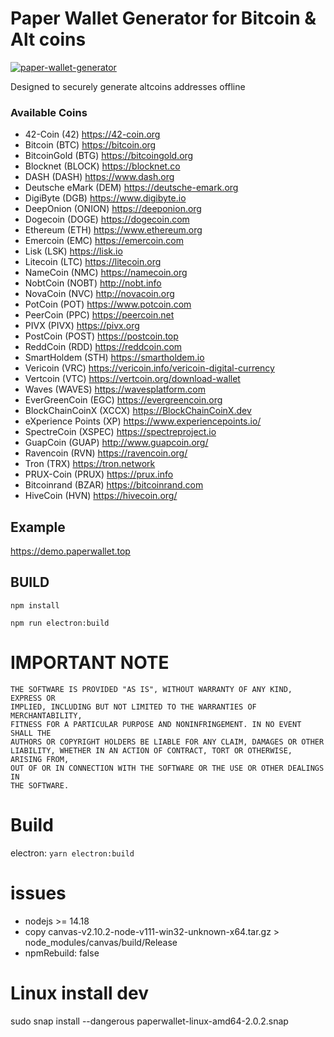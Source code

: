 # Paper Wallet Generator for Bitcoin &amp; Alt coins

[![paper-wallet-generator](https://snapcraft.io//paper-wallet-generator/badge.svg)](https://snapcraft.io/paper-wallet-generator)

Designed to securely generate altcoins addresses offline

### Available Coins

- 42-Coin (42) https://42-coin.org
- Bitcoin (BTC) https://bitcoin.org
- BitcoinGold (BTG) https://bitcoingold.org
- Blocknet (BLOCK) https://blocknet.co
- DASH (DASH) https://www.dash.org
- Deutsche eMark (DEM) https://deutsche-emark.org
- DigiByte (DGB) https://www.digibyte.io
- DeepOnion (ONION) https://deeponion.org
- Dogecoin (DOGE) https://dogecoin.com
- Ethereum (ETH) https://www.ethereum.org
- Emercoin (EMC) https://emercoin.com
- Lisk (LSK) https://lisk.io
- Litecoin (LTC) https://litecoin.org
- NameCoin (NMC) https://namecoin.org
- NobtCoin (NOBT) http://nobt.info
- NovaCoin (NVC) http://novacoin.org
- PotCoin (POT) https://www.potcoin.com
- PeerCoin (PPC) https://peercoin.net
- PIVX (PIVX) https://pivx.org
- PostCoin (POST) https://postcoin.top
- ReddCoin (RDD) https://reddcoin.com
- SmartHoldem (STH) https://smartholdem.io
- Vericoin (VRC) https://vericoin.info/vericoin-digital-currency
- Vertcoin (VTC) https://vertcoin.org/download-wallet
- Waves (WAVES) https://wavesplatform.com
- EverGreenCoin (EGC) https://evergreencoin.org
- BlockChainCoinX (XCCX) https://BlockChainCoinX.dev
- eXperience Points (XP) https://www.experiencepoints.io/
- SpectreCoin (XSPEC) https://spectreproject.io
- GuapCoin (GUAP) http://www.guapcoin.org/
- Ravencoin (RVN) https://ravencoin.org/
- Tron (TRX) https://tron.network
- PRUX-Coin (PRUX) https://prux.info
- Bitcoinrand (BZAR) https://bitcoinrand.com
- HiveCoin (HVN) https://hivecoin.org/


## Example

https://demo.paperwallet.top

## BUILD

`npm install`

`npm run electron:build`

# IMPORTANT NOTE

    THE SOFTWARE IS PROVIDED "AS IS", WITHOUT WARRANTY OF ANY KIND, EXPRESS OR
    IMPLIED, INCLUDING BUT NOT LIMITED TO THE WARRANTIES OF MERCHANTABILITY,
    FITNESS FOR A PARTICULAR PURPOSE AND NONINFRINGEMENT. IN NO EVENT SHALL THE
    AUTHORS OR COPYRIGHT HOLDERS BE LIABLE FOR ANY CLAIM, DAMAGES OR OTHER
    LIABILITY, WHETHER IN AN ACTION OF CONTRACT, TORT OR OTHERWISE, ARISING FROM,
    OUT OF OR IN CONNECTION WITH THE SOFTWARE OR THE USE OR OTHER DEALINGS IN
    THE SOFTWARE.


# Build

electron: `yarn electron:build`


# issues
- nodejs >= 14.18
- copy canvas-v2.10.2-node-v111-win32-unknown-x64.tar.gz > node_modules/canvas/build/Release
- npmRebuild: false


# Linux install dev

sudo snap install --dangerous paperwallet-linux-amd64-2.0.2.snap


